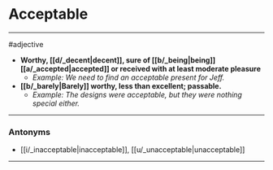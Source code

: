 # Acceptable
---
#adjective
- **Worthy, [[d/_decent|decent]], sure of [[b/_being|being]] [[a/_accepted|accepted]] or received with at least moderate pleasure**
	- _Example: We need to find an acceptable present for Jeff._
- **[[b/_barely|Barely]] worthy, less than excellent; passable.**
	- _Example: The designs were acceptable, but they were nothing special either._
---
### Antonyms
- [[i/_inacceptable|inacceptable]], [[u/_unacceptable|unacceptable]]
---
